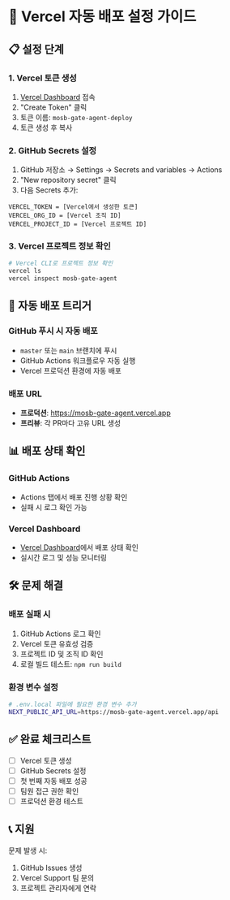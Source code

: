 # 🚀 Vercel 자동 배포 설정 가이드

## 📋 설정 단계

### 1. Vercel 토큰 생성
1. [Vercel Dashboard](https://vercel.com/account/tokens) 접속
2. "Create Token" 클릭
3. 토큰 이름: `mosb-gate-agent-deploy`
4. 토큰 생성 후 복사

### 2. GitHub Secrets 설정
1. GitHub 저장소 → Settings → Secrets and variables → Actions
2. "New repository secret" 클릭
3. 다음 Secrets 추가:

```
VERCEL_TOKEN = [Vercel에서 생성한 토큰]
VERCEL_ORG_ID = [Vercel 조직 ID]
VERCEL_PROJECT_ID = [Vercel 프로젝트 ID]
```

### 3. Vercel 프로젝트 정보 확인
```bash
# Vercel CLI로 프로젝트 정보 확인
vercel ls
vercel inspect mosb-gate-agent
```

## 🔄 자동 배포 트리거

### GitHub 푸시 시 자동 배포
- `master` 또는 `main` 브랜치에 푸시
- GitHub Actions 워크플로우 자동 실행
- Vercel 프로덕션 환경에 자동 배포

### 배포 URL
- **프로덕션**: https://mosb-gate-agent.vercel.app
- **프리뷰**: 각 PR마다 고유 URL 생성

## 📊 배포 상태 확인

### GitHub Actions
- Actions 탭에서 배포 진행 상황 확인
- 실패 시 로그 확인 가능

### Vercel Dashboard
- [Vercel Dashboard](https://vercel.com/dashboard)에서 배포 상태 확인
- 실시간 로그 및 성능 모니터링

## 🛠️ 문제 해결

### 배포 실패 시
1. GitHub Actions 로그 확인
2. Vercel 토큰 유효성 검증
3. 프로젝트 ID 및 조직 ID 확인
4. 로컬 빌드 테스트: `npm run build`

### 환경 변수 설정
```bash
# .env.local 파일에 필요한 환경 변수 추가
NEXT_PUBLIC_API_URL=https://mosb-gate-agent.vercel.app/api
```

## ✅ 완료 체크리스트

- [ ] Vercel 토큰 생성
- [ ] GitHub Secrets 설정
- [ ] 첫 번째 자동 배포 성공
- [ ] 팀원 접근 권한 확인
- [ ] 프로덕션 환경 테스트

## 📞 지원

문제 발생 시:
1. GitHub Issues 생성
2. Vercel Support 팀 문의
3. 프로젝트 관리자에게 연락 